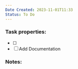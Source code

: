 ```yaml
---
Date Created: 2023-11-01T11:33
Status: To Do
---
```

### Task properties:

- [ ]
- [ ] Add Documentation
### Notes: